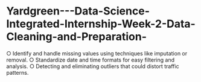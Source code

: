 # Yardgreen---Data-Science-Integrated-Internship-Week-2-Data-Cleaning-and-Preparation-
○ Identify and handle missing values using techniques like imputation or removal.  ○ Standardize date and time formats for easy filtering and analysis.  ○ Detecting and eliminating outliers that could distort traffic patterns.
